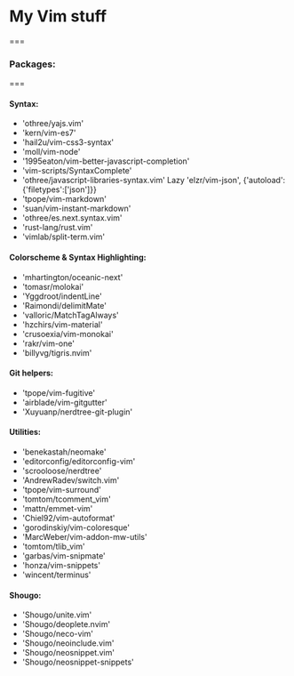 # My Vim stuff
===


### Packages:
===

#### Syntax:
  -  'othree/yajs.vim'
  -  'kern/vim-es7'
  -  'hail2u/vim-css3-syntax'
  -  'moll/vim-node'
  -  '1995eaton/vim-better-javascript-completion'
  -  'vim-scripts/SyntaxComplete'
  -  'othree/javascript-libraries-syntax.vim'
   Lazy 'elzr/vim-json', {'autoload':{'filetypes':['json']}}
  -  'tpope/vim-markdown'
  -  'suan/vim-instant-markdown'
  -  'othree/es.next.syntax.vim'
  -  'rust-lang/rust.vim'
  -  'vimlab/split-term.vim'

#### Colorscheme & Syntax Highlighting:
  -  'mhartington/oceanic-next'
  -  'tomasr/molokai'
  -  'Yggdroot/indentLine'
  -  'Raimondi/delimitMate'
  -  'valloric/MatchTagAlways'
  -  'hzchirs/vim-material'
  -  'crusoexia/vim-monokai'
  -  'rakr/vim-one'
  -  'billyvg/tigris.nvim'

#### Git helpers:
  -  'tpope/vim-fugitive'
  -  'airblade/vim-gitgutter'
  -  'Xuyuanp/nerdtree-git-plugin'

#### Utilities:
  -  'benekastah/neomake'
  -  'editorconfig/editorconfig-vim'
  -  'scrooloose/nerdtree'
  -  'AndrewRadev/switch.vim'
  -  'tpope/vim-surround'
  -  'tomtom/tcomment_vim'
  -  'mattn/emmet-vim'
  -  'Chiel92/vim-autoformat'
  -  'gorodinskiy/vim-coloresque'
  -  'MarcWeber/vim-addon-mw-utils'
  -  'tomtom/tlib_vim'
  -  'garbas/vim-snipmate'
  -  'honza/vim-snippets'
  -  'wincent/terminus'

#### Shougo:
  -  'Shougo/unite.vim'
  -  'Shougo/deoplete.nvim'
  -  'Shougo/neco-vim'
  -  'Shougo/neoinclude.vim'
  -  'Shougo/neosnippet.vim'
  -  'Shougo/neosnippet-snippets'

